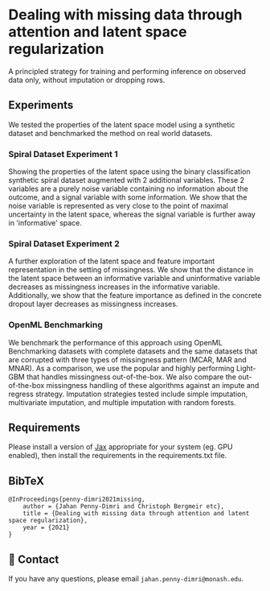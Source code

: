 # Dealing with missing data through attention and latent space regularization

A principled strategy for training and performing inference on observed data only, without imputation or dropping rows. 

## Experiments
We tested the properties of the latent space model using a synthetic dataset and benchmarked the method on real world datasets.

### Spiral Dataset Experiment 1
Showing the properties of the latent space using the binary classification synthetic spiral dataset augmented with 2 additional variables.
These 2 variables are a purely noise variable containing no information about the outcome, and a signal variable with some information.
We show that the noise variable is represented as very close to the point of maximal uncertainty in the latent space, whereas the signal variable is further away in 'informative' space.

### Spiral Dataset Experiment 2
A further exploration of the latent space and feature important representation in the setting of missingness.
We show that the distance in the latent space between an informative variable and uninformative variable decreases as missingness increases in the informative variable.
Additionally, we show that the feature importance as defined in the concrete dropout layer decreases as missingness increases.

### OpenML Benchmarking
We benchmark the performance of this approach using OpenML Benchmarking datasets with complete datasets and the same datasets that are corrupted with three types of missingness pattern (MCAR, MAR and MNAR).
As a comparison, we use the popular and highly performing Light-GBM that handles missingness out-of-the-box.
We also compare the out-of-the-box missingness handling of these algorithms against an impute and regress strategy.
Imputation strategies tested include simple imputation, multivariate imputation, and multiple imputation with random forests.

## Requirements
Please install a version of [Jax](https://github.com/google/jax) appropriate for your system (eg. GPU enabled), then install the requirements in the requirements.txt file.

## BibTeX

    @InProceedings{penny-dimri2021missing,
        author = {Jahan Penny-Dimri and Christoph Bergmeir etc},
        title = {Dealing with missing data through attention and latent space regularization},
        year = {2021}
    }

## :e-mail: Contact
If you have any questions, please email `jahan.penny-dimri@monash.edu`.
